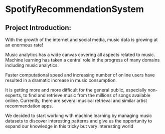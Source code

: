 # SpotifyRecommendationSystem

## Project Introduction:

With the growth of the internet and social media, music data is growing at an
enormous rate!

Music analytics has a wide canvas covering all aspects related to music. Machine
learning has taken a central role in the progress of many domains including music
analytics.

Faster computational speed and increasing number of online users have resulted in a
dramatic increase in music consumption.

It is getting more and more difficult for the general public, especially non-experts, to
find and retrieve music from the millions of songs available online. Currently, there are
several musical retrieval and similar artist recommendation apps.

We decided to start working with machine learning by managing music datasets to
discover interesting patterns and give us the opportunity to expand our knowledge in
this tricky but very interesting world
